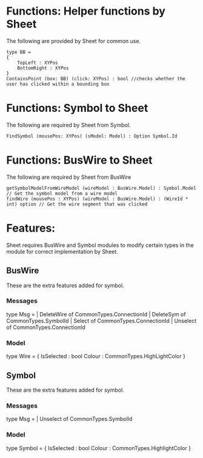 # Functions: Helper functions by Sheet

The following are provided by Sheet for common use.
 
```
type BB = 
{
    TopLeft : XYPos
    BottomRight : XYPos
}
ContainsPoint (box: BB) (click: XYPos) : bool //checks whether the user has clicked within a bounding box 
```

# Functions: Symbol to Sheet 

The following are required by Sheet from Symbol.

```
FindSymbol (mousePos: XYPos) (sModel: Model) : Option Symbol.Id
```

# Functions: BusWire to Sheet

The following are required by Sheet from BusWire

```
getSymbolModelFromWireModel (wireModel : BusWire.Model) : Symbol.Model // Get the symbol model from a wire model
findWire (mousePos : XYPos) (wireModel : BusWire.Model) : (WireId * int) option // Get the wire segment that was clicked
```

# Features:

Sheet requires BusWire and Symbol modules to modify certain types in the module for correct implementation by Sheet. 

## BusWire 
These are the extra features added for symbol. 

### Messages 
type Msg = 
| DeleteWire of CommonTypes.ConnectionId
| DeleteSym of CommonTypes.SymbolId 
| Select of CommonTypes.ConnectionId
| Unselect of CommonTypes.ConnectionId


### Model 
type Wire = 
{
    IsSelected : bool 
    Colour : CommonTypes.HighLightColor
}

## Symbol 
These are the extra features added for symbol. 

### Messages 
type Msg = 
| Unselect of CommonTypes.SymbolId


### Model 
type Symbol =
{
    IsSelected : bool 
    Colour : CommonTypes.HighlightColor 
}
